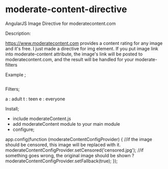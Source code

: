 # moderate-content-directive
AngularJS Image Directive for moderatecontent.com 

Description:

https://www.moderatecontent.com provides a content rating for any image and it's free. I just made a directive for img element.
If you put image link into moderate-content attribute, the image's link will be posted to moderatecontent.com, and the result will be handled for your moderate-filters

Example ;

<img moderate-content="{{image}}" moderate-filters="a,t">

Filters;

a : adult
t : teen
e : everyone

Install;

- include moderateContent.js
- add moderateContent module to your main module
- configure;

app.config(function (moderateContentConfigProvider) {
    //if the image should be censored, this image will be replaced with it.
    moderateContentConfigProvider.setCensored('censored.jpg');
    //if something goes wrong, the original image should be shown ?
    moderateContentConfigProvider.setFallback(true);
  });
  
  
